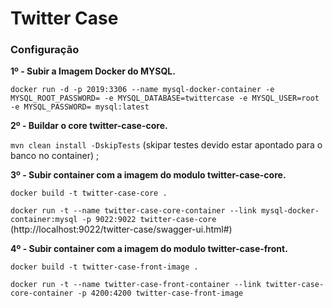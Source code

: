 # Twitter Case

### Configuração

**1º - Subir a Imagem Docker do MYSQL.**

`docker run -d -p 2019:3306 --name mysql-docker-container -e MYSQL_ROOT_PASSWORD= -e MYSQL_DATABASE=twittercase -e MYSQL_USER=root -e MYSQL_PASSWORD= mysql:latest`

**2º - Buildar o core twitter-case-core.**

`mvn clean install -DskipTests` (skipar testes devido estar apontado para o banco no container) ;

**3º - Subir container com a imagem do modulo twitter-case-core.**

`docker build -t twitter-case-core .`

`docker run -t --name twitter-case-core-container --link mysql-docker-container:mysql -p 9022:9022 twitter-case-core`
(http://localhost:9022/twitter-case/swagger-ui.html#)

**4º - Subir container com a imagem do modulo twitter-case-front.**

`docker build -t twitter-case-front-image .`

`docker run -t --name twitter-case-front-container --link twitter-case-core-container -p 4200:4200 twitter-case-front-image`
